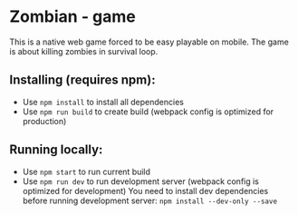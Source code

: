 # Zombian - game

This is a native web game forced to be easy playable on mobile.
The game is about killing zombies in survival loop.

## Installing (requires npm):

- Use `npm install` to install all dependencies
- Use `npm run build` to create build (webpack config is optimized for production)

## Running locally:

- Use `npm start` to run current build
- Use `npm run dev` to run development server (webpack config is optimized for development)
You need to install dev dependencies before running development server:
`npm install --dev-only --save`